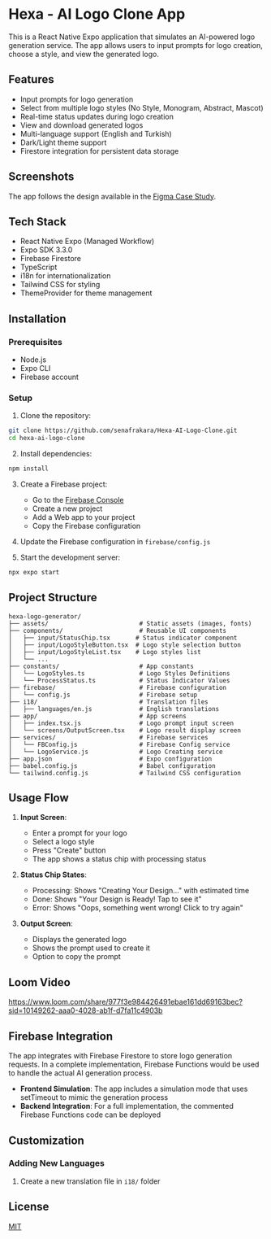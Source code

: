 # Hexa - AI Logo Clone App

This is a React Native Expo application that simulates an AI-powered logo generation service. The app allows users to input prompts for logo creation, choose a style, and view the generated logo.

## Features

- Input prompts for logo generation
- Select from multiple logo styles (No Style, Monogram, Abstract, Mascot)
- Real-time status updates during logo creation
- View and download generated logos
- Multi-language support (English and Turkish)
- Dark/Light theme support
- Firestore integration for persistent data storage

## Screenshots

The app follows the design available in the [Figma Case Study](https://www.figma.com/design/ZFAE2gKQ6TkImS40RI0ZOl/Case-Study-Software-Engineer?node-id=0-1&p=f&t=8y0UPH1vDV6qWVOU-0).

## Tech Stack

- React Native Expo (Managed Workflow)
- Expo SDK 3.3.0  
- Firebase Firestore
- TypeScript
- i18n for internationalization
- Tailwind CSS for styling
- ThemeProvider for theme management

## Installation

### Prerequisites

- Node.js
- Expo CLI
- Firebase account

### Setup

1. Clone the repository:
```bash
git clone https://github.com/senafrakara/Hexa-AI-Logo-Clone.git
cd hexa-ai-logo-clone
```

2. Install dependencies:
```bash
npm install
```

3. Create a Firebase project:
   - Go to the [Firebase Console](https://console.firebase.google.com/)
   - Create a new project
   - Add a Web app to your project
   - Copy the Firebase configuration

4. Update the Firebase configuration in `firebase/config.js`

5. Start the development server:
```bash
npx expo start
```

## Project Structure

```
hexa-logo-generator/
├── assets/                         # Static assets (images, fonts)
├── components/                     # Reusable UI components
│   ├── input/StatusChip.tsx       # Status indicator component
│   ├── input/LogoStyleButton.tsx  # Logo style selection button
│   ├── input/LogoStyleList.tsx    # Logo styles list
│   └── ...
├── constants/                      # App constants
│   └── LogoStyles.ts               # Logo Styles Definitions
│   └── ProcessStatus.ts            # Status Indicator Values
├── firebase/                       # Firebase configuration
│   └── config.js                   # Firebase setup
├── i18/                            # Translation files
│   ├── languages/en.js             # English translations
├── app/                            # App screens
│   ├── index.tsx.js                # Logo prompt input screen
│   └── screens/OutputScreen.tsx    # Logo result display screen
├── services/                       # Firebase services
│   └── FBConfig.js                 # Firebase Config service
│   └── LogoService.js              # Logo Creating service
├── app.json                        # Expo configuration
├── babel.config.js                 # Babel configuration
└── tailwind.config.js              # Tailwind CSS configuration
```

## Usage Flow

1. **Input Screen**:
   - Enter a prompt for your logo
   - Select a logo style
   - Press "Create" button
   - The app shows a status chip with processing status

2. **Status Chip States**:
   - Processing: Shows "Creating Your Design..." with estimated time
   - Done: Shows "Your Design is Ready! Tap to see it"
   - Error: Shows "Oops, something went wrong! Click to try again"

3. **Output Screen**:
   - Displays the generated logo
   - Shows the prompt used to create it
   - Option to copy the prompt

## Loom Video 
 
   https://www.loom.com/share/977f3e984426491ebae161dd69163bec?sid=10149262-aaa0-4028-ab1f-d7fa11c4903b
  
## Firebase Integration

The app integrates with Firebase Firestore to store logo generation requests. In a complete implementation, Firebase Functions would be used to handle the actual AI generation process.

- **Frontend Simulation**: The app includes a simulation mode that uses setTimeout to mimic the generation process
- **Backend Integration**: For a full implementation, the commented Firebase Functions code can be deployed

## Customization

### Adding New Languages

1. Create a new translation file in `i18/` folder

## License

[MIT](https://choosealicense.com/licenses/mit/)
